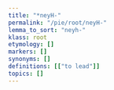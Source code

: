 ```yaml
---
title: "*neyH-"
permalink: "/pie/root/neyH-"
lemma_to_sort: "neyh-"
klass: root
etymology: []
markers: []
synonyms: []
definitions: [["to lead"]]
topics: []
---
```

